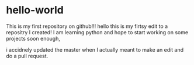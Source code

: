 # hello-world
This is my first repository on github!!!
hello this is my firtsy edit to a repositry I created! I  am learning python and hope to start working on some projects soon enough,

i accidnely updated the master when I actually meant to make an edit and do a pull request.


